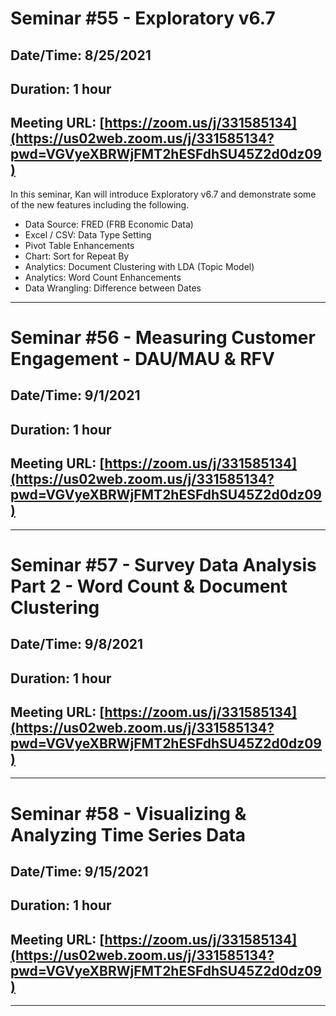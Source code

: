# Seminar #55 - Exploratory v6.7
## Date/Time: 8/25/2021
## Duration: 1 hour
## Meeting URL: [https://zoom.us/j/331585134](https://us02web.zoom.us/j/331585134?pwd=VGVyeXBRWjFMT2hESFdhSU45Z2d0dz09)

In this seminar, Kan will introduce Exploratory v6.7 and demonstrate some of the new features including the following.

- Data Source: FRED (FRB Economic Data)
- Excel / CSV: Data Type Setting
- Pivot Table Enhancements
- Chart: Sort for Repeat By
- Analytics: Document Clustering with LDA (Topic Model)
- Analytics: Word Count Enhancements
- Data Wrangling: Difference between Dates


----

# Seminar #56 - Measuring Customer Engagement - DAU/MAU & RFV
## Date/Time: 9/1/2021
## Duration: 1 hour
## Meeting URL: [https://zoom.us/j/331585134](https://us02web.zoom.us/j/331585134?pwd=VGVyeXBRWjFMT2hESFdhSU45Z2d0dz09)


----

# Seminar #57 - Survey Data Analysis Part 2 - Word Count & Document Clustering
## Date/Time: 9/8/2021
## Duration: 1 hour
## Meeting URL: [https://zoom.us/j/331585134](https://us02web.zoom.us/j/331585134?pwd=VGVyeXBRWjFMT2hESFdhSU45Z2d0dz09)



----

# Seminar #58 - Visualizing & Analyzing Time Series Data
## Date/Time: 9/15/2021
## Duration: 1 hour
## Meeting URL: [https://zoom.us/j/331585134](https://us02web.zoom.us/j/331585134?pwd=VGVyeXBRWjFMT2hESFdhSU45Z2d0dz09)



----
